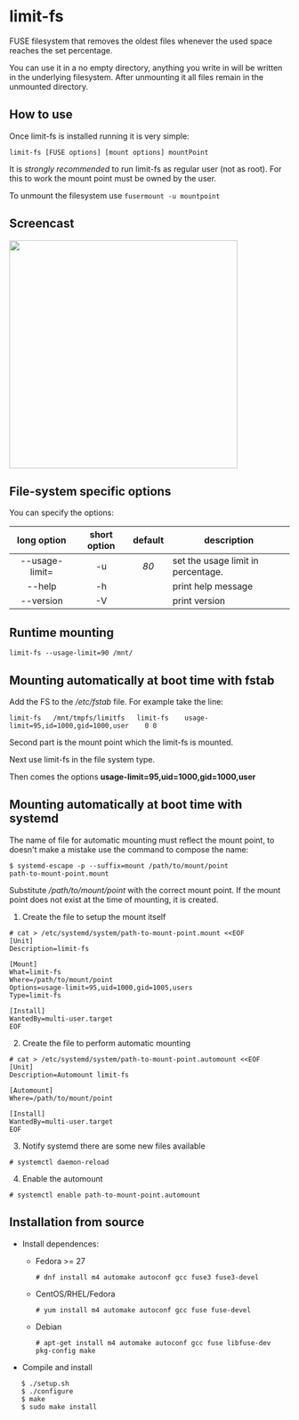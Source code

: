 # limit-fs
FUSE filesystem that removes the oldest files whenever the used space
reaches the set percentage.

You can use it in a no empty directory, anything you write in will be
written in the underlying filesystem. After unmounting it all files
remain in the unmounted directory.

## How to use
Once limit-fs is installed running it is very simple:
```
limit-fs [FUSE options] [mount options] mountPoint
```
It is _strongly recommended_ to run limit-fs as regular user (not as
root). For this to work the mount point must be owned by the user.

To unmount the filesystem use `fusermount -u mountpoint`

## Screencast

<a href="https://asciinema.org/a/228205?cols=120&rows=36&speed=1.5" target="_blank"><img src="https://asciinema.org/a/228205.svg" width="410"/></a>

## File-system specific options

You can specify the options:

| long option | short option | default | description |
|:-:|:-:|:-:|---|
| --usage-limit=<d> | -u | *80* | set the usage limit in percentage. |
| --help            | -h |      | print help message |
| --version         | -V |      | print version |

## Runtime mounting
```
limit-fs --usage-limit=90 /mnt/
```

## Mounting automatically at boot time with fstab

Add the FS to the */etc/fstab* file. For example take the line:
```
limit-fs   /mnt/tmpfs/limitfs	limit-fs	usage-limit=95,id=1000,gid=1000,user	0 0
```
Second part is the mount point which the limit-fs is mounted.

Next use limit-fs in the file system type.

Then comes the options **usage-limit=95,uid=1000,gid=1000,user**

## Mounting automatically at boot time with systemd

The name of file for automatic mounting must reflect the mount point,
to doesn't make a mistake use the command to compose the name:
```
$ systemd-escape -p --suffix=mount /path/to/mount/point
path-to-mount-point.mount
```
Substitute */path/to/mount/point* with the correct mount point. If the
mount point does not exist at the time of mounting, it is created.

 1. Create the file to setup the mount itself
```
# cat > /etc/systemd/system/path-to-mount-point.mount <<EOF
[Unit]
Description=limit-fs

[Mount]
What=limit-fs
Where=/path/to/mount/point
Options=usage-limit=95,uid=1000,gid=1005,users
Type=limit-fs

[Install]
WantedBy=multi-user.target
EOF
```

 2. Create the file to perform automatic mounting
```
# cat > /etc/systemd/system/path-to-mount-point.automount <<EOF
[Unit]
Description=Automount limit-fs

[Automount]
Where=/path/to/mount/point

[Install]
WantedBy=multi-user.target
EOF
```

 3. Notify systemd there are some new files available
```
# systemctl daemon-reload
```

 4. Enable the automount
```
# systemctl enable path-to-mount-point.automount
```

## Installation from source

 * Install dependences:
   - Fedora >= 27
     ```
     # dnf install m4 automake autoconf gcc fuse3 fuse3-devel
     ```
   - CentOS/RHEL/Fedora
     ```
     # yum install m4 automake autoconf gcc fuse fuse-devel
     ```
   - Debian
     ```
     # apt-get install m4 automake autoconf gcc fuse libfuse-dev pkg-config make
     ```

 * Compile and install
```
   $ ./setup.sh
   $ ./configure
   $ make
   $ sudo make install
```
